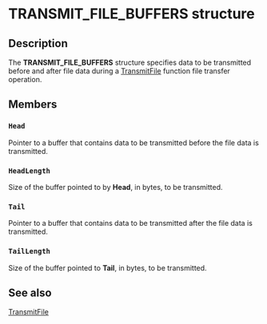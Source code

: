 # TRANSMIT_FILE_BUFFERS structure

## Description

The
**TRANSMIT_FILE_BUFFERS** structure specifies data to be transmitted before and after file data during a
[TransmitFile](https://learn.microsoft.com/windows/desktop/api/mswsock/nf-mswsock-transmitfile) function file transfer operation.

## Members

### `Head`

Pointer to a buffer that contains data to be transmitted before the file data is transmitted.

### `HeadLength`

Size of the buffer pointed to by **Head**, in bytes, to be transmitted.

### `Tail`

Pointer to a buffer that contains data to be transmitted after the file data is transmitted.

### `TailLength`

Size of the buffer pointed to **Tail**, in bytes, to be transmitted.

## See also

[TransmitFile](https://learn.microsoft.com/windows/desktop/api/mswsock/nf-mswsock-transmitfile)